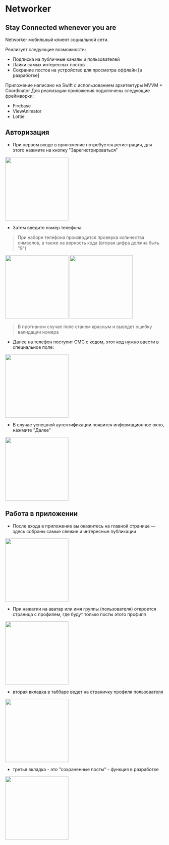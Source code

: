 # Networker
## Stay Connected whenever you are

Networker мобильный клиент социальной сети.

Реализует следующие возможности:
- Подписка на публичные каналы и пользователей
- Лайки самых интересных постов
- Сохрание постов на устройство для просмотра оффлайн [в разработке]

Приложение написано на Swift с использованием архитектуры MVVM + Coordinator
Для реализации приложения подключены следующие фреймворки:

- Firebase
- ViewAnimator
- Lottie

## Авторизация

- При первом входе в приложение потребуется регистрация, для этого нажмите на кнопку "Зарегистрироваться"
<img src="https://i.ibb.co/qxpQxML/Simulator-Screen-Shot-i-Phone-13-mini-2021-11-15-at-21-04-43.png" width="200" />

- Затем введите номер телефона
> При наборе телефона производится проверка количества символов, а также на верность кода (вторая цифра должна быть "9") 
> 
<img src="https://i.ibb.co/XJT0hgf/Simulator-Screen-Shot-i-Phone-13-mini-2021-11-15-at-21-04-50.png" width="200" /> <img src="https://i.ibb.co/YZT4kng/Simulator-Screen-Shot-i-Phone-13-mini-2021-11-15-at-21-44-56.png" width="200" />  
> В противном случае поле станем красным и выведет ошибку валидации номера

- Далее на телефон поступит СМС с кодом, этот код нужно ввести в специальное поле:
<img src="https://i.ibb.co/NSVwSH2/Simulator-Screen-Shot-i-Phone-13-mini-2021-11-15-at-21-05-07.png" width="200" />

- В случае успешной аутентификации появится информационное окно, нажмите "Далее"
<img src="https://i.ibb.co/qn6M6Cc/Simulator-Screen-Shot-i-Phone-13-mini-2021-11-15-at-21-05-25.png" width="200" />

## Работа в приложении

- После входа в приложение вы окажитесь на главной странице — здесь собраны самые свежие и интересные публикации
<img src="https://i.ibb.co/9b2VHq0/Simulator-Screen-Shot-i-Phone-13-mini-2021-11-15-at-21-05-35.png" width="200" />

- При нажатии на аватар или имя группы (пользователя) откроется страница с профилем, где будут только посты этого профиля
<img src="https://i.ibb.co/b5hMjYc/Simulator-Screen-Shot-i-Phone-13-mini-2021-11-15-at-21-05-47.png" width="200" />

- вторая вкладка в таббаре ведет на страничку профиля пользователя
<img src="https://i.ibb.co/XtFkCNT/Simulator-Screen-Shot-i-Phone-13-mini-2021-11-15-at-21-05-55.png" width="200" />

- третья вкладка - это "сохраненные посты" - функция в разработке
<img src="https://i.ibb.co/j56z77v/Simulator-Screen-Shot-i-Phone-13-mini-2021-11-15-at-21-06-01.png" width="200" />


